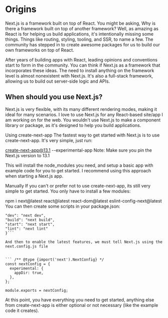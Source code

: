 # Origins

Next.js is a framework built on top of React. You might be asking, Why is there a framework built on top of another framework? Well, as amazing as React is for helping us build applications, it's intentionally missing some things. Things like routing, styling, tooling, and SSR, to name a few. The community has stepped in to create awesome packages for us to build our own frameworks on top of React.

After years of building apps with React, leading opinions and conventions start to form in the community. You can think if Next.js as a framework that incorporates these ideas. The need to install anything on the framework level is almost nonexistent with Next.js. It's also a full-stack framework, allowing us to build out server-side logic and APIs.

## When should you use Next.js?

Next.js is very flexible, with its many different rendering modes, making it ideal for many scenarios. I love to use Next.js for any React-based site/app I am working on for the web. You wouldn't use Next.js to make a component library or package, as it's designed to help you build applications.

Using create-next-app
The fastest way to get started with Next.js is to use create-next-app. It's very simple, just run:

create-next-app@13.1 --experimental-app
Note: Make sure you pin the Next.js version to 13.1

This will install the node_modules you need, and setup a basic app with example code for you to get started. I recommend using this approach when starting a Next.js app.

Manually
If you can't or prefer not to use create-next-app, its still very simple to get started. You only have to install a few modules:

npm i next@latest react@latest react-dom@latest eslint-config-next@latest
You can then create some scripts in your package.json:

````"scripts": {
"dev": "next dev",
"build": "next build",
"start": "next start",
"lint": "next lint"
}```

And then to enable the latest features, we must tell Next.js using the next.config.js file


``` /** @type {import('next').NextConfig} */
const nextConfig = {
  experimental: {
    appDir: true,
  },
};

module.exports = nextConfig;
````

At this point, you have everything you need to get started, anything else from create-next-app is either optional or not necessary (like the example code it creates).
